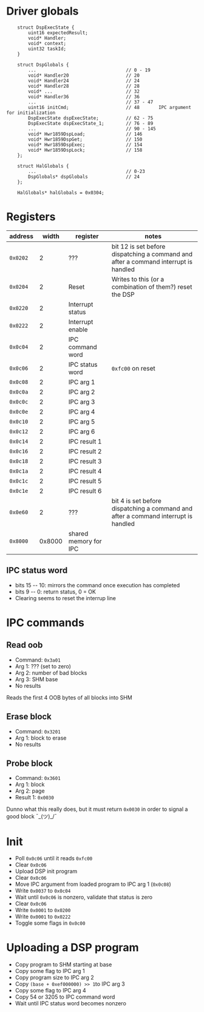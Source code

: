 # Driver globals

```
    struct DspExecState {
        uint16 expectedResult;
        void* Handler;
        void* context;
        uint32 taskId;
    }

    struct DspGlobals {
        ...                                 // 0 - 19
        void* Handler20                     // 20
        void* Handler24                     // 24
        void* Handler28                     // 28
        void* ...                           // 32
        void* Handler36                     // 36
        ...                                 // 37 - 47
        uint16 initCmd;                     // 48       IPC argument for initialization
        DspExecState dspExecState;          // 62 - 75
        DspExecState dspExecState_1;        // 76 - 89
        ...                                 // 90 - 145
        void* Hwr1859DspLoad;               // 146
        void* Hwr1859DspGet;                // 150
        void* Hwr1859DspExec;               // 154
        void* Hwr1859DspLock;               // 158
    };

    struct HalGlobals {
        ...                                 // 0-23
        DspGlobals* dspGlobals              // 24
    };

    HalGlobals* halGlobals = 0x0304;
```

# Registers

| address  | width  | register              | notes                                                                               |
| -------- | ------ | --------------------- | ----------------------------------------------------------------------------------- |
| `0x0202` | 2      | ???                   | bit 12 is set before dispatching a command and after a command interrupt is handled |
| `0x0204` | 2      | Reset                 | Writes to this (or a combination of them?) reset the DSP                            |
| `0x0220` | 2      | Interrupt status      |                                                                                     |
| `0x0222` | 2      | Interrupt enable      |                                                                                     |
| `0x0c04` | 2      | IPC command word      |                                                                                     |
| `0x0c06` | 2      | IPC status word       | `0xfc00` on reset                                                                   |
| `0x0c08` | 2      | IPC arg 1             |                                                                                     |
| `0x0c0a` | 2      | IPC arg 2             |                                                                                     |
| `0x0c0c` | 2      | IPC arg 3             |                                                                                     |
| `0x0c0e` | 2      | IPC arg 4             |                                                                                     |
| `0x0c10` | 2      | IPC arg 5             |                                                                                     |
| `0x0c12` | 2      | IPC arg 6             |                                                                                     |
| `0x0c14` | 2      | IPC result 1          |                                                                                     |
| `0x0c16` | 2      | IPC result 2          |                                                                                     |
| `0x0c18` | 2      | IPC result 3          |                                                                                     |
| `0x0c1a` | 2      | IPC result 4          |                                                                                     |
| `0x0c1c` | 2      | IPC result 5          |                                                                                     |
| `0x0c1e` | 2      | IPC result 6          |                                                                                     |
| `0x0e60` | 2      | ???                   | bit 4 is set before dispatching a command and after a command interrupt is handled  |
| `0x8000` | 0x8000 | shared memory for IPC |                                                                                     |

## IPC status word

-   bits 15 -- 10: mirrors the command once execution has completed
-   bits 9 -- 0: return status, 0 = OK
-   Clearing seems to reset the interrup line

# IPC commands

## Read oob

-   Command: `0x3a01`
-   Arg 1: ??? (set to zero)
-   Arg 2: number of bad blocks
-   Arg 3: SHM base
-   No results

Reads the first 4 OOB bytes of all blocks into SHM

## Erase block

-   Command: `0x3201`
-   Arg 1: block to erase
-   No results

## Probe block

-   Command: `0x3601`
-   Arg 1: block
-   Arg 2: page
-   Result 1: `0x0030`

Dunno what this really does, but it must return `0x0030` in order to signal
a good block ¯\_(ツ)\_/¯

# Init

-   Poll `0x0c06` until it reads `0xfc00`
-   Clear `0x0c06`
-   Upload DSP init program
-   Clear `0x0c06`
-   Move IPC argument from loaded program to IPC arg 1 (`0x0c08`)
-   Write `0x0037` to `0x0c04`
-   Wait until `0x0c06` is nonzero, validate that status is zero
-   Clear `0x0c06`
-   Write `0x0001` to `0x0200`
-   Write `0x0001` to `0x0222`
-   Toggle some flags in `0x0c00`

# Uploading a DSP program

-   Copy program to SHM starting at base
-   Copy some flag to IPC arg 1
-   Copy program size to IPC arg 2
-   Copy `(base + 0xef000000) >> 1`to IPC arg 3
-   Copy some flag to IPC arg 4
-   Copy 54 or 3205 to IPC command word
-   Wait until IPC status word becomes nonzero
